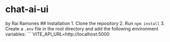 # chat-ai-ui
by Rai Ramones ## Installation  1. Clone the repository 2. Run `npm install` 3. Create a `.env` file in the root directory and add the following environment variables:  ``` VITE_API_URL=http://localhost:5000
